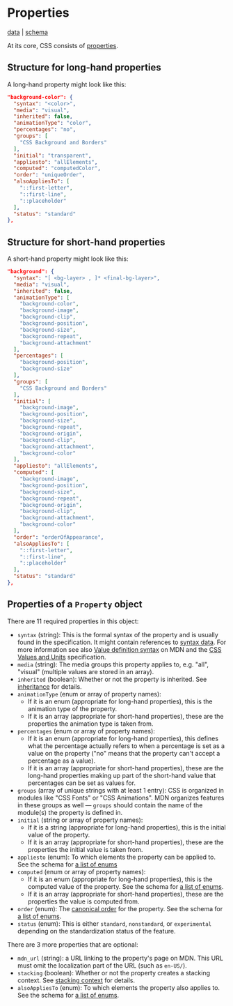 # Properties

[data](https://github.com/mdn/data/blob/master/css/properties.json) |
[schema](https://github.com/mdn/data/blob/master/css/properties.schema.json)

At its core, CSS consists of [properties](https://developer.mozilla.org/en-US/docs/Web/CSS/Reference#Keyword_index).

## Structure for long-hand properties
A long-hand property might look like this:

```json
"background-color": {
  "syntax": "<color>",
  "media": "visual",
  "inherited": false,
  "animationType": "color",
  "percentages": "no",
  "groups": [
    "CSS Background and Borders"
  ],
  "initial": "transparent",
  "appliesto": "allElements",
  "computed": "computedColor",
  "order": "uniqueOrder",
  "alsoAppliesTo": [
    "::first-letter",
    "::first-line",
    "::placeholder"
  ],
  "status": "standard"
},
```


## Structure for short-hand properties
A short-hand property might look like this:

```json
"background": {
  "syntax": "[ <bg-layer> , ]* <final-bg-layer>",
  "media": "visual",
  "inherited": false,
  "animationType": [
    "background-color",
    "background-image",
    "background-clip",
    "background-position",
    "background-size",
    "background-repeat",
    "background-attachment"
  ],
  "percentages": [
    "background-position",
    "background-size"
  ],
  "groups": [
    "CSS Background and Borders"
  ],
  "initial": [
    "background-image",
    "background-position",
    "background-size",
    "background-repeat",
    "background-origin",
    "background-clip",
    "background-attachment",
    "background-color"
  ],
  "appliesto": "allElements",
  "computed": [
    "background-image",
    "background-position",
    "background-size",
    "background-repeat",
    "background-origin",
    "background-clip",
    "background-attachment",
    "background-color"
  ],
  "order": "orderOfAppearance",
  "alsoAppliesTo": [
    "::first-letter",
    "::first-line",
    "::placeholder"
  ],
  "status": "standard"
},
```

## Properties of a `Property` object

There are 11 required properties in this object:
* `syntax` (string): This is the formal syntax of the property and is usually found in the specification. It might contain references to [syntax data](https://github.com/mdn/data/blob/master/css/syntaxes.md).
For more information see also
[Value definition syntax](https://developer.mozilla.org/en-US/docs/Web/CSS/Value_definition_syntax)
on MDN and the [CSS Values and Units](https://www.w3.org/TR/css3-values/#value-defs) specification.
* `media` (string): The media groups this property applies to, e.g. "all", "visual" (multiple values are stored in an array).
* `inherited` (boolean): Whether or not the property is inherited. See [inheritance](https://developer.mozilla.org/en-US/docs/Web/CSS/inheritance) for details.
* `animationType` (enum or array of property names):
  * If it is an enum (appropriate for long-hand properties), this is the animation type of the property.
  * If it is an array (appropriate for short-hand properties), these are the properties the animation type is taken from.
* `percentages` (enum or array of property names):
  * If it is an enum (appropriate for long-hand properties), this defines what the percentage actually refers to when a percentage is set as a value on the property ("no" means that the property can't accept a percentage as a value).
  * If it is an array (appropriate for short-hand properties), these are the long-hand properties making up part of the short-hand value that percentages can be set as values for.
* `groups` (array of unique strings with at least 1 entry): CSS is organized in modules like "CSS Fonts" or "CSS Animations". MDN organizes features in these groups as well — `groups` should contain the name of the module(s) the property is defined in.
* `initial` (string or array of property names):
  * If it is a string (appropriate for long-hand properties), this is the initial value of the property.
  * If it is an array (appropriate for short-hand properties), these are the properties the initial value is taken from.
* `appliesto` (enum): To which elements the property can be applied to. See the schema for [a list of enums](https://github.com/mdn/data/blob/master/css/properties.schema.json#L153)
* `computed` (enum or array of property names):
  * If it is an enum (appropriate for long-hand properties), this is the computed value of the property. See the schema for [a list of enums](https://github.com/mdn/data/blob/master/css/properties.schema.json#L87).
  * If it is an array (appropriate for short-hand properties), these are the properties the value is computed from.
* `order` (enum): The [canonical order](https://developer.mozilla.org/en-US/docs/Glossary/Canonical_order) for the property. See the schema for [a list of enums](https://github.com/mdn/data/blob/master/css/properties.schema.json#L235).
* `status` (enum): This is either `standard`, `nonstandard`, or `experimental` depending on the standardization status of the feature.

There are 3 more properties that are optional:
* `mdn_url` (string): a URL linking to the property's page on MDN. This URL must omit the localization part of the URL (such as `en-US/`).
* `stacking` (boolean): Whether or not the property creates a stacking context. See [stacking context](https://developer.mozilla.org/en-US/docs/Web/CSS/CSS_Positioning/Understanding_z_index/The_stacking_context) for details.
* `alsoAppliesTo` (enum): To which elements the property also applies to. See the schema for [a list of enums](https://github.com/mdn/data/blob/master/css/properties.schema.json#L153).
